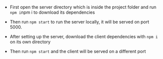- First open the server directory which is inside the project folder
  and run `npm i`npm i to download its dependencies
- Then run `npm start` to run the server locally, it will be served on port 5000.
  
- After setting up the server, download the client dependencies with `npm i` on its own directory
- Then run `npm start` and the client will be served on a different port
